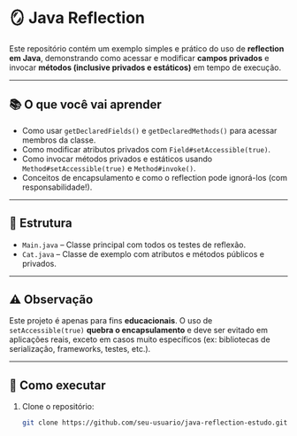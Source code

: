 # 🪞 Java Reflection

Este repositório contém um exemplo simples e prático do uso de **reflection em Java**, demonstrando como acessar e modificar **campos privados** e invocar **métodos (inclusive privados e estáticos)** em tempo de execução.

---

## 📚 O que você vai aprender

- Como usar `getDeclaredFields()` e `getDeclaredMethods()` para acessar membros da classe.
- Como modificar atributos privados com `Field#setAccessible(true)`.
- Como invocar métodos privados e estáticos usando `Method#setAccessible(true)` e `Method#invoke()`.
- Conceitos de encapsulamento e como o reflection pode ignorá-los (com responsabilidade!).

---

## 📁 Estrutura

- `Main.java` – Classe principal com todos os testes de reflexão.
- `Cat.java` – Classe de exemplo com atributos e métodos públicos e privados.

---

## ⚠️ Observação

Este projeto é apenas para fins **educacionais**. O uso de `setAccessible(true)` **quebra o encapsulamento** e deve ser evitado em aplicações reais, exceto em casos muito específicos (ex: bibliotecas de serialização, frameworks, testes, etc.).

---

## 🚀 Como executar

1. Clone o repositório:
   ```bash
   git clone https://github.com/seu-usuario/java-reflection-estudo.git
